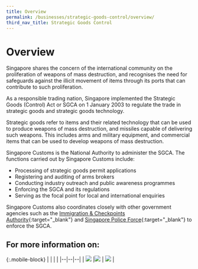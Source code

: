 ```yaml
---
title: Overview
permalink: /businesses/strategic-goods-control/overview/
third_nav_title: Strategic Goods Control
---
```


# Overview

Singapore shares the concern of the international community on the proliferation of weapons of mass destruction, and recognises the need for safeguards against the illicit movement of items through its ports that can contribute to such proliferation.

As a responsible trading nation, Singapore implemented the Strategic Goods (Control) Act or SGCA on 1 January 2003 to regulate the trade in strategic goods and strategic goods technology.

Strategic goods refer to items and their related technology that can be used to produce weapons of mass destruction, and missiles capable of delivering such weapons. This includes arms and military equipment, and commercial items that can be used to develop weapons of mass destruction.

Singapore Customs is the National Authority to administer the SGCA. The functions carried out by Singapore Customs include:

-   Processing of strategic goods permit applications
-   Registering and auditing of arms brokers
-   Conducting industry outreach and public awareness programmes
-   Enforcing the SGCA and its regulations
-   Serving as the focal point for local and international enquiries


Singapore Customs also coordinates closely with other government agencies such as the  [Immigration & Checkpoints Authority](http://www.ica.gov.sg/){:target="_blank"}  and  [Singapore Police Force](http://www.spf.gov.sg/){:target="_blank"}  to enforce the SGCA.

## For more information on: 

{:.mobile-block}
|  |  |  |
|--|--|--|
| **[![](/images/sgc/sgc1.jpg)](/businesses/strategic-goods-control-1/overview/legislation)** |**[![](/images/sgc/sgc2.jpg)](/businesses/strategic-goods-control-1/overview/scope-of-control)** | **[![](/images/sgc/sgc3.jpg)](/businesses/strategic-goods-control-1/overview/enforcement)** |
